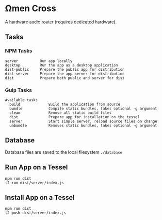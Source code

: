 # Ωmen Cross

A hardware audio router (requires dedicated hardware).

## Tasks

### NPM Tasks

```
server          Run app locally
desktop         Run the app as a desktop application
dist-public     Prepare the public app for distribution
dist-server     Prepare the app server for distribution
dist            Prepare both public and server for dist
```

### Gulp Tasks

```
Available tasks
  build             Build the application from source
  bundle            Compile static bundles, takes optional -g argument
  clean             Remove all static build files
  dist              Prepare app for installation on the tessel
  server            Start simple server, reload source files on change
  unbundle          Removes static bundles, takes optional -g argument
```

## Database

Database files are saved to the local filesystem ```./database```

## Run App on a Tessel

```
npm run dist
t2 run dist/server/index.js
```

## Install App on a Tessel

```
npm run dist
t2 push dist/server/index.js
```
